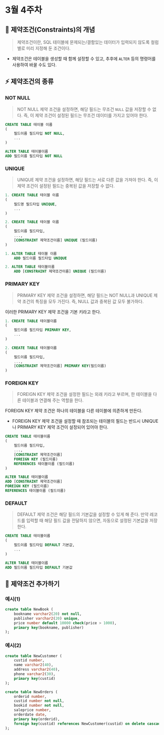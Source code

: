 # 3월 4주차

## 📃 제약조건(Constraints)의 개념

> 제약조건이란, SQL 테이블에 문제되는/결함있는 데이터가 입력되지 않도록 컬럼별로 미리 지정해 둔 조건이다.
> 
- 제약조건은 테이블을 생성할 때 함께 설정할 수 있고, 추후에 `ALTER` 등의 명령어를 사용하여 바꿀 수도 있다.

## ⚡ 제약조건의 종류

### NOT NULL

> NOT NULL 제약 조건을 설정하면, 해당 필드는 무조건 `NULL` 값을 저장할 수 없다. 즉, 이 제약 조건이 설정된 필드는 무조건 데이터를 가지고 있어야 한다.
> 

```sql
CREATE TABLE 테이블 이름
(
	필드이름 필드타입 NOT NULL,
	...
)
```

```sql
ALTER TABLE 테이블이름
ADD 필드이름 필드타입 NOT NULL
```

### UNIQUE

> UNIQUE 제약 조건을 설정하면, 해당 필드는 서로 다른 값을 가져야 한다. 즉, 이 제약 조건이 설정된 필드는 중복된 값을 저장할 수 없다.
> 

```sql
1. CREATE TABLE 테이블 이름
(
	필드명 필드타입 UNIQUE,
	...
)

2. CREATE TABLE 테이블 이름
(
	필드이름 필드타입,
	...,
	[CONSTRAINT 제약조건이름] UNIQUE (필드이름)
)
```

```sql
1. ALTER TABLE 테이블 이름
	ADD 필드이름 필드타입 UNIQUE

2. ALTER TABLE 테이블이름
	ADD [CONSTRAINT 제약조건이름] UNIQUE (필드이름)
```

### PRIMARY KEY

> PRIMARY KEY 제약 조건을 설정하면, 해당 필드는 NOT NULL과 UNIQUE 제약 조건의 특징을 모두 가진다. 즉, NULL 값과 중복된 값 모두 불가하다.
> 

이러한 PRIMARY KEY 제약 조건을 기본 키라고 한다.

```sql
1. CREATE TABLE 테이블이름
(
	필드이름 필드타입 PRIMARY KEY,
	...
)

2. CREATE TABLE 테이블이름
(
	필드이름 필드타입,
	...,
	[CONSTRAINT 제약조건이름] PRIMARY KEY(필드이름)
)
```

### FOREIGN KEY

> FOREIGN KEY 제약 조건을 설정한 필드는 외래 키라고 부르며, 한 테이블을 다른 테이블과 연결해 주는 역할을 한다.
> 

FOREIGN KEY 제약 조건은 하나의 테이블을 다른 테이블에 의존하게 만든다.

- FOREIGN KEY 제약 조건을 설정할 때 참조되는 테이블의 필드는 반드시 UNIQUE나 PRIMARY KEY 제약 조건이 설정되어 있어야 한다.

```sql
CREATE TABLE 테이블이름
(
	필드이름 필드타입,
	...,
	[CONSTRAINT 제약조건이름]
	FOREIGN KEY (필드이름)
	REFERENCES 테이블이름 (필드이름)
)
```

```sql
ALTER TABLE 테이블이름
ADD [CONSTRAINT 제약조건이름]
FOREIGN KEY (필드이름)
REFERENCES 테이블이름 (필드이름)
```

### DEFAULT

> DEFAULT 제약 조건은 해당 필드의 기본값을 설정할 수 있게 해 준다. 
만약 레코드를 입력할 때 해당 필드 값을 전달하지 않으면, 자동으로 설정된 기본값을 저장한다.
> 

```sql
CREATE TABLE 테이블이름
(
	필드이름 필드타입 DEFAULT 기본값,
	...
)
```

```sql
ALTER TABLE 테이블이름
ADD 필드이름 필드타입 DEFAULT 기본값
```

## 🌟  제약조건 추가하기

### 예시(1)

```sql
create table NewBook (
	bookname varchar2(20) not null,
	publisher varchar2(20) unique,
	price number default 10000 check(price > 1000),
	primary key(bookname, publisher)
);
```

### 예시(2)

```sql
create table NewCustomer (
	custid number,
	name varchar2(40),
	address varchar2(40),
	phone varchar2(30),
	primary key(custid)
);
```

```sql
create table NewOrders (
	orderid number,
	custid number not null,
	bookid number not null,
	saleprice number,
	orderdate date,
	primary key(orderid),
	foreign key(custid) references NewCustomer(custid) on delete cascade
);
```